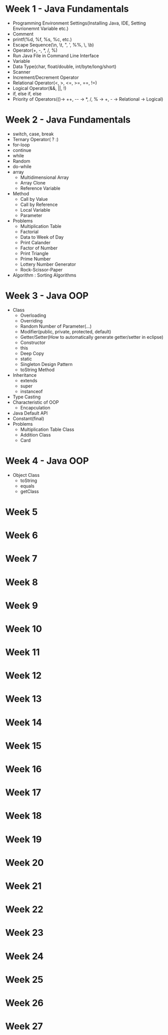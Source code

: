 # Week 1 - Java Fundamentals
- Programming Environment Settings(Installing Java, IDE, Setting Envrionemnt Variable etc.)
- Comment
- printf(%d, %f, %s, %c, etc.)
- Escape Sequence(\n, \t, \", \', %%, \\, \b)
- Operator(+, -, *, /, %)
- Run Java File in Command Line Interface
- Variable
- Data Type(char, float/double, int/byte/long/short)
- Scanner
- Increment/Decrement Operator
- Relational Operator(<, >, <=, >=, ==, !=)
- Logical Operator(&&, ||, !)
- if, else if, else
- Priority of Operators(()-> ++, -- -> *, /, % -> +, - -> Relational -> Logical)

# Week 2 - Java Fundamentals
- switch, case, break
- Ternary Operator( ? :)
- for-loop
- continue
- while
- Random
- do-while
- array
  - Multidimensional Array
  - Array Clone
  - Reference Variable
- Method
  - Call by Value
  - Call by Reference
  - Local Variable
  - Parameter
- Problems
  - Multiplication Table
  - Factorial
  - Data to Week of Day
  - Print Calander
  - Factor of Number
  - Print Triangle
  - Prime Number
  - Lottery Number Generator
  - Rock-Scissor-Paper
- Algorithm : Sorting Algorithms

# Week 3 - Java OOP
- Class
  - Overloading
  - Overriding
  - Random Number of Parameter(...)
  - Modifier(public, private, protected, default)
  - Getter/Setter(How to automatically generate getter/setter in eclipse)
  - Constructor
  - this
  - Deep Copy
  - static
  - Singleton Design Pattern
  - toString Method
- Inheritance
  - extends
  - super
  - instanceof
- Type Casting
- Characteristic of OOP
  - Encapculation
- Java Default API
- Constant(final)
- Problems
  - Multiplication Table Class
  - Addition Class
  - Card
# Week 4 - Java OOP
- Object Class
  - toString
  - equals
  - getClass
# Week 5
# Week 6
# Week 7
# Week 8
# Week 9
# Week 10
# Week 11
# Week 12
# Week 13
# Week 14
# Week 15
# Week 16
# Week 17
# Week 18
# Week 19
# Week 20
# Week 21
# Week 22
# Week 23
# Week 24
# Week 25
# Week 26
# Week 27
